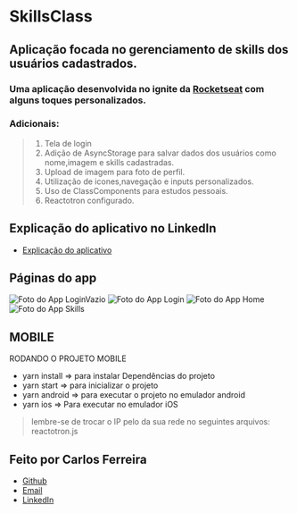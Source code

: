 # SkillsClass 

## Aplicação focada no gerenciamento de skills dos usuários cadastrados.

### Uma aplicação desenvolvida no ignite da [Rocketseat](https://github.com/Rocketseat) com alguns toques personalizados.

### Adicionais: 
> 1. Tela de login 
> 2. Adição de AsyncStorage para salvar dados dos usuários como nome,imagem e skills cadastradas.
> 3. Upload de imagem para foto de perfil.
> 4. Utilização de icones,navegação e inputs personalizados.
> 5. Uso de ClassComponents para estudos pessoais.
> 6. Reactotron configurado.

## Explicação do aplicativo no LinkedIn
* [Explicação do aplicativo](https://www.linkedin.com/posts/carlos-ferreira)

## Páginas do app
![Foto do App LoginVazio](https://github.com/CarlosSTS/skills-class/blob/master/images/loginVazio.jpg)
![Foto do App Login](https://github.com/CarlosSTS/skills-class/blob/master/images/login.jpg)
![Foto do App Home](https://github.com/CarlosSTS/skills-class/blob/master/images/home.jpg)
![Foto do App Skills](https://github.com/CarlosSTS/skills-class/blob/master/images/skills.jpg)

## MOBILE
RODANDO O PROJETO MOBILE
* yarn install => para instalar Dependências do projeto
* yarn start => para inicializar o projeto
* yarn android => para executar o projeto no emulador android
* yarn ios => Para executar no emulador iOS
> lembre-se de trocar o IP pelo da sua rede no seguintes arquivos: reactotron.js

## Feito por Carlos Ferreira
* [Github](https://www.github.com/CarlosSTS)
* [Email](mailto://carlossts826@gmail.com)
* [LinkedIn](https://www.linkedin.com/in/carlos-ferreira-4b2ba219a/)